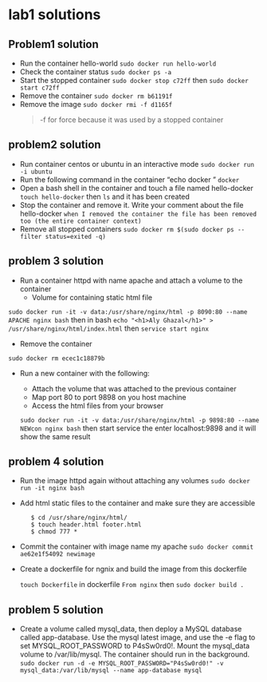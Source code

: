 # lab1 solutions

## Problem1 solution

- Run the container hello-world
    ```sudo docker run hello-world```
- Check the container status
  ``` sudo docker ps -a ```
- Start the stopped container
 ```sudo docker stop c72ff```
 then
 ```sudo docker start c72ff```
- Remove the container
  ```sudo docker rm b61191f```
- Remove the image
  ```sudo docker rmi -f d1165f```
  > -f for force because it was used by a stopped container

## problem2 solution

- Run container centos or ubuntu in an interactive mode
  ```sudo docker run -i ubuntu```
- Run the following command in the container “echo docker ”
  ```docker```
- Open a bash shell in the container and touch a file named hello-docker
  ```touch hello-docker``` then ```ls``` and it has been created
- Stop the container and remove it. Write your comment about the file hello-docker
    ```when I removed the container the file has been removed too (the entire container context)```
- Remove all stopped containers
  ```sudo docker rm $(sudo docker ps --filter status=exited -q)```

## problem 3 solution

- Run a container httpd with name apache and attach a volume to the container
  - Volume for containing static html file

```sudo docker run -it -v data:/usr/share/nginx/html -p 8090:80 --name APACHE nginx bash```
then in bash
```echo "<h1>Aly Ghazal</h1>" > /usr/share/nginx/html/index.html```
then
```service start nginx```

- Remove the container

```sudo docker rm ecec1c18879b```

- Run a new container with the following:
  - Attach the volume that was attached to the previous container
  - Map port 80 to port 9898 on you host machine
  - Access the html files from your browser
  
  ```sudo docker run -it -v data:/usr/share/nginx/html -p 9898:80 --name NEWcon nginx bash```
  then start service the enter localhost:9898 and it will show the same result

## problem 4 solution

- Run the image httpd again without attaching any volumes
  ```sudo docker run -it nginx bash```
- Add html static files to the container and make sure they are accessible
  
  ```
     $ cd /usr/share/nginx/html/
     $ touch header.html footer.html
     $ chmod 777 *
     ```
- Commit the container with image name my apache
  ```sudo docker commit ae62e1f54092 newimage```
- Create a dockerfile for ngnix and build the image from this dockerfile
  
  ```touch Dockerfile```
  in dockerfile
  ```From nginx```
  then
  ```sudo docker build .```

## problem 5 solution

- Create a volume called mysql_data, then deploy
  a MySQL database called app-database. Use the
  mysql latest image, and use the -e flag to
  set MYSQL_ROOT_PASSWORD to P4sSw0rd0!.
  Mount the mysql_data volume to /var/lib/mysql.
  The container should run in the background.
  ```sudo docker run -d -e MYSQL_ROOT_PASSWORD="P4sSw0rd0!" -v mysql_data:/var/lib/mysql --name app-database mysql```
